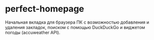 # perfect-homepage

Начальная вкладка для браузера ПК с возможностью добавления и удаления закладок, поиском с помощью DuckDuckGo и виджетом погоды (accuweather API).
